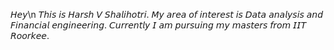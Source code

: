 𝘏𝘦𝘺\n
𝘛𝘩𝘪𝘴 𝘪𝘴 𝘏𝘢𝘳𝘴𝘩 𝘝 𝘚𝘩𝘢𝘭𝘪𝘩𝘰𝘵𝘳𝘪.
𝘔𝘺 𝘢𝘳𝘦𝘢 𝘰𝘧 𝘪𝘯𝘵𝘦𝘳𝘦𝘴𝘵 𝘪𝘴 𝘋𝘢𝘵𝘢 𝘢𝘯𝘢𝘭𝘺𝘴𝘪𝘴 𝘢𝘯𝘥 𝘍𝘪𝘯𝘢𝘯𝘤𝘪𝘢𝘭 𝘦𝘯𝘨𝘪𝘯𝘦𝘦𝘳𝘪𝘯𝘨. 𝘊𝘶𝘳𝘳𝘦𝘯𝘵𝘭𝘺 𝘐 𝘢𝘮 𝘱𝘶𝘳𝘴𝘶𝘪𝘯𝘨 𝘮𝘺 𝘮𝘢𝘴𝘵𝘦𝘳𝘴 𝘧𝘳𝘰𝘮 𝘐𝘐𝘛 𝘙𝘰𝘰𝘳𝘬𝘦𝘦.
<!--
**Shalihotri/Shalihotri** is a ✨ _special_ ✨ repository because its `README.md` (this file) appears on your GitHub profile.

Here are some ideas to get you started:

- 🔭 I’m currently working on ...
- 🌱 I’m currently learning ...
- 👯 I’m looking to collaborate on ...
- 🤔 I’m looking for help with ...
- 💬 Ask me about ...
- 📫 How to reach me: ...
- 😄 Pronouns: ...
- ⚡ Fun fact: ...
-->
